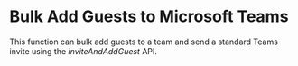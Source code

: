 # Bulk Add Guests to Microsoft Teams
This function can bulk add guests to a team and send a standard Teams invite using the *inviteAndAddGuest* API.
